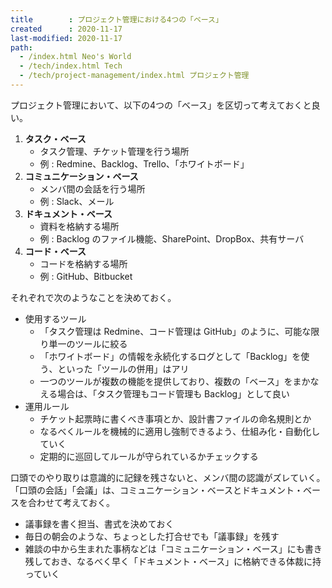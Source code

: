 ```yaml
---
title        : プロジェクト管理における4つの「ベース」
created      : 2020-11-17
last-modified: 2020-11-17
path:
  - /index.html Neo's World
  - /tech/index.html Tech
  - /tech/project-management/index.html プロジェクト管理
---
```


プロジェクト管理において、以下の4つの「ベース」を区切って考えておくと良い。

1. **タスク・ベース**
    - タスク管理、チケット管理を行う場所
    - 例 : Redmine、Backlog、Trello、「ホワイトボード」
2. **コミュニケーション・ベース**
    - メンバ間の会話を行う場所
    - 例 : Slack、メール
3. **ドキュメント・ベース**
    - 資料を格納する場所
    - 例 : Backlog のファイル機能、SharePoint、DropBox、共有サーバ
4. **コード・ベース**
    - コードを格納する場所
    - 例 : GitHub、Bitbucket

それぞれで次のようなことを決めておく。

- 使用するツール
  - 「タスク管理は Redmine、コード管理は GitHub」のように、可能な限り単一のツールに絞る
  - 「ホワイトボード」の情報を永続化するログとして「Backlog」を使う、といった「ツールの併用」はアリ
  - 一つのツールが複数の機能を提供しており、複数の「ベース」をまかなえる場合は、「タスク管理もコード管理も Backlog」として良い
- 運用ルール
  - チケット起票時に書くべき事項とか、設計書ファイルの命名規則とか
  - なるべくルールを機械的に適用し強制できるよう、仕組み化・自動化していく
  - 定期的に巡回してルールが守られているかチェックする

口頭でのやり取りは意識的に記録を残さないと、メンバ間の認識がズレていく。「口頭の会話」「会議」は、コミュニケーション・ベースとドキュメント・ベースを合わせて考えておく。

- 議事録を書く担当、書式を決めておく
- 毎日の朝会のような、ちょっとした打合せでも「議事録」を残す
- 雑談の中から生まれた事柄などは「コミュニケーション・ベース」にも書き残しておき、なるべく早く「ドキュメント・ベース」に格納できる体裁に持っていく
